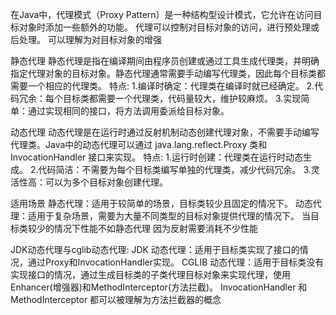 在Java中，代理模式（Proxy Pattern）是一种结构型设计模式，它允许在访问目标对象时添加一些额外的功能。
代理可以控制对目标对象的访问，进行预处理或后处理。
可以理解为对目标对象的增强


静态代理
静态代理是指在编译期间由程序员创建或通过工具生成代理类，并明确指定代理对象的目标对象。静态代理通常需要手动编写代理类，因此每个目标类都需要一个相应的代理类。
特点:
1.编译时确定：代理类在编译时就已经确定。
2.代码冗余：每个目标类都需要一个代理类，代码量较大，维护较麻烦。
3.实现简单：通过实现相同的接口，将方法调用委派给目标对象。


动态代理
动态代理是在运行时通过反射机制动态创建代理对象，不需要手动编写代理类。Java中的动态代理可以通过 java.lang.reflect.Proxy 类和 InvocationHandler 接口来实现。
特点:
1.运行时创建：代理类在运行时动态生成。
2.代码简洁：不需要为每个目标类编写单独的代理类，减少代码冗余。
3.灵活性高：可以为多个目标对象创建代理。


适用场景
静态代理：适用于较简单的场景，目标类较少且固定的情况下。
动态代理：适用于复杂场景，需要为大量不同类型的目标对象提供代理的情况下。 当目标类较少的情况下性能不如静态代理 因为反射需要消耗不少性能


JDK动态代理与cglib动态代理:
JDK 动态代理：适用于目标类实现了接口的情况，通过Proxy和InvocationHandler实现。
CGLIB 动态代理：适用于目标类没有实现接口的情况，通过生成目标类的子类代理目标对象来实现代理，使用Enhancer(增强器)和MethodInterceptor(方法拦截)。
InvocationHandler 和 MethodInterceptor 都可以被理解为方法拦截器的概念